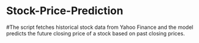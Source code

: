 ﻿# Stock-Price-Prediction
 #The script fetches historical stock data from Yahoo Finance and the model predicts the future closing price of a stock based on past closing prices.

